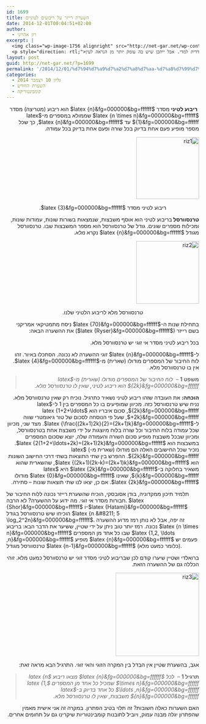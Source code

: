 ```yaml
---
id: 1699
title: השערת רייזר על ריבועים לטיניים
date: 2014-12-01T00:04:51+02:00
author:
  - רון אהרוני
excerpt: |
  <img class="wp-image-1756 alignright" src="http://net-gar.net/wp-content/uploads/2014/11/rizor.jpg" alt="rizor" width="96" height="100" />
  <p style="direction: rtl;">מתי השערה היא חשובה? לפעמים יודעים זאת רק לאחר שפותרים אותה.  השערה של רייזר על ריבועים לטיניים נראית צדדית למדי. אבל ייתכן שיש בה עומק יותר מן הנראה לעין.</p>
layout: post
guid: http://net-gar.net/?p=1699
permalink: '/2014/12/01/%d7%94%d7%a9%d7%a2%d7%a8%d7%aa-%d7%a8%d7%99%d7%99%d7%96%d7%a8-%d7%a2%d7%9c-%d7%a8%d7%99%d7%91%d7%95%d7%a2%d7%99%d7%9d-%d7%9c%d7%98%d7%99%d7%a0%d7%99%d7%99%d7%9d/'
categories:
  - גליון 10 דצמבר 2014
  - השערת החודש
  - קומבינטוריקה
---
```

<p dir="rtl" style="text-align: right;">
   <b>ריבוע לטיני</b> מסדר $latex {n}&fg=000000&bg=ffffff$ הוא ריבוע (מטריצה) מסדר $latex {n \times n}&fg=000000&bg=ffffff$ שממולא במספרים מ-$latex {1}&fg=000000&bg=ffffff$ עד $latex {n}&fg=000000&bg=ffffff$, כך שכל מספר מופיע פעם אחת בדיוק בכל שורה ופעם אחת בדיוק בכל עמודה.
</p>

<p dir="rtl" style="text-align: right;">
  <img class="aligncenter  wp-image-1707" src="http://net-gar.net/wp-content/uploads/2014/11/riz1.png" alt="riz1" width="164" height="162" />
</p>

<p dir="rtl" style="text-align: center;">
  ריבוע לטיני מסדר $latex {3}&fg=000000&bg=ffffff$.
</p>

<p dir="rtl" style="text-align: right;">
  <b>טרנסוורסל </b> בריבוע לטיני הוא אוסף משבצות, שנמצאות בשורות שונות, עמודות שונות, ומכילות מספרים שונים. גודל של טרנסוורסל הוא מספר המשבצות שבו. טרנסוורסל מגודל $latex {n}&fg=000000&bg=ffffff$ נקרא <em>מלא</em>.
</p>

<p dir="rtl" style="text-align: right;">
  <img class="aligncenter wp-image-1709" src="http://net-gar.net/wp-content/uploads/2014/11/riz2.png" alt="riz2" width="164" height="164" />
</p>

<p dir="rtl" style="text-align: center;">
  טרנסוורסל מלא לריבוע הלטיני שלנו.
</p>

<p dir="rtl" style="text-align: right;">
  בתחילת שנות ה-$latex {70}&fg=000000&bg=ffffff$ ניסח מתמטיקאי אמריקני בשם רייזר ($latex {Ryser}&fg=000000&bg=ffffff$) את ההשערה הבאה:
</p>

<p dir="rtl" style="text-align: right;">
  בכל ריבוע לטיני מסדר אי זוגי יש טרנסוורסל מלא.
</p>

<p dir="rtl" style="text-align: right;">
  ל-$latex {n}&fg=000000&bg=ffffff$ זוגי ההשערה לא נכונה. הסתכלו באיור. זהו לוח החיבור של המספרים מודולו (שארית) מ-$latex {4}&fg=000000&bg=ffffff$. אין בו טרנסוורסל מלא.
</p>

<blockquote dir="rtl">
  <p>
    <strong>משפט 1</strong> &#8211;  <em>לוח החיבור של המספרים מודולו (שארית) מ-$latex {2k}&fg=000000&bg=ffffff$ הוא ריבוע לטיני, שאין לו טרנסוורסל מלא.</em>
  </p>
</blockquote>

<p dir="rtl" style="text-align: right;">
  <b>הוכחה:</b> את העובדה שזהו ריבוע לטיני נשאיר כתרגיל. נוכיח רק שאין טרנסוורסל מלא. נניח שיש טרנסוורסל כזה. מכיוון שמופיעים בו כל המספרים בין 1 ל-$latex {2k}&fg=000000&bg=ffffff$, סכום איבריו הוא $latex {1+2+\ldots +2k}&fg=000000&bg=ffffff$, שעל פי הנוסחה לסכום של טור גיאומטרי שווה ל-$latex {\frac{(2k+1)2k}{2}=(2k+1)k}&fg=000000&bg=ffffff$. מצד שני, מכיוון שכל עמודה בלוח החיבור וכל שורה בלוח מיוצגות על ידי משבצת אחת בטרנסוורסל, ומכיוון שבכל משבצת מופיע סכום השורה והעמודה שלה, יוצא שסכום המספרים במשבצות הוא $latex {2(1+2+\ldots+2k)=(2k+1)2k}&fg=000000&bg=ffffff$. נזכיר שכל החישובים האלה הם מודולו (שארית מ-) $latex {2k}&fg=000000&bg=ffffff$. ההפרש בין שתי התוצאות בשתי דרכי החישוב השונות הוא $latex {(2k+1)(2k-k)=(2k+1)k}&fg=000000&bg=ffffff$, שהשארית שהוא משאיר בחלוקה ב-$latex {2k}&fg=000000&bg=ffffff$ היא $latex {k}&fg=000000&bg=ffffff$, שאינו $latex {0}&fg=000000&bg=ffffff$ מודולו $latex {2k}&fg=000000&bg=ffffff$. אם כן, יצאו לנו שתי תוצאות שונות &#8211; סתירה.
</p>

תלמיד תיכון ממקדוניה, בודן אסובסקי, הוכיח שהשערת רייזר נכונה ללוח החיבור של חבורות מסדר אי זוגי. מה ידוע על ההשערה? לא הרבה. $latex {Shor}&fg=000000&bg=ffffff$ ו-$latex {Hatami}&fg=000000&bg=ffffff$ הוכיחו שיש טרנסוורסל בגודל $latex {n &#8211; 5 \log_2^2n}&fg=000000&bg=ffffff$. זה יפה, אבל לא נותן רמז מדוע ההשערה נכונה. רמז יותר טוב ניתן על ידי שטיין, ששיער את הדבר הבא: בריבוע $latex {n \times n}&fg=000000&bg=ffffff$ שבו כל אחד מן המספרים $latex {1,2, \ldots ,n}&fg=000000&bg=ffffff$ מופיע $latex {n}&fg=000000&bg=ffffff$ פעמים יש טרנסוורסל מגודל $latex {n-1}&fg=000000&bg=ffffff$ (כלומר כמעט מלא).

<p dir="rtl" style="text-align: right;">
  ברואלדי ושטיין שיערו קודם לכן שבריבוע לטיני מסדר זוגי יש טרנסוורסל כמעט מלא. זוהי הכללה גם של ההשערה הזאת.
</p>

<p dir="rtl" style="text-align: right;">
  <img class="aligncenter  wp-image-1708" src="http://net-gar.net/wp-content/uploads/2014/11/riz3.png" alt="riz3" width="218" height="218" />
</p>

<p dir="rtl" style="text-align: right;">
  אגב, בהשערת שטיין אין הבדל בין המקרה הזוגי והאי זוגי. התרגיל הבא מראה זאת:
</p>

<blockquote dir="rtl">
  <p>
    <strong>תרגיל 1</strong> &#8211;  <em>לכל $latex {n}&fg=000000&bg=ffffff$ מצאו ריבוע $latex {n \times n}&fg=000000&bg=ffffff$ שמכיל כל אחד מן המספרים $latex {1, \ldots ,n}&fg=000000&bg=ffffff$ כל אחד בדיוק ב-$latex {n}&fg=000000&bg=ffffff$ משבצות, שאין לו טרנסוורסל מלא. </em>
  </p>
</blockquote>

<p dir="rtl" style="text-align: right;">
  האם השערות כאלה חשובות? זה תלוי בטיב הפתרון. במקרה זה אני אישית מאמין שהפתרון יגלה מבנה עמוק, ויוביל לתובנות קומבינטוריות שיקרינו גם על תחומים אחרים.
</p>